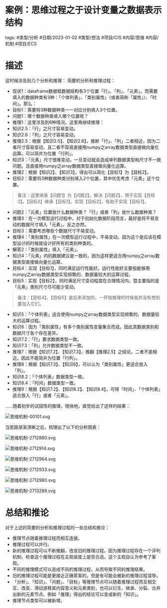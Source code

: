 # 案例：思维过程之于设计变量之数据表示结构

tags: #类型/分析 #日期/2023-01-02 #类型/想法 #项目/CIS #内容/思维 #内容/机制 #项目/ECS 


# 描述

这时候涉及到几个分析和推理：
简要的分析和推理过程：
- 现状1：dataframe数据框数据结构有3个位置「行」、「列」、「元素」。而需要填入的数据种类有3种：「个体列表」、「类别属性」（或者简称「属性」）、「时间」。那么：
- 目标1：需要将3种数据种类一一对应分别填入3个位置。
- 问题1：哪个数据种类填入哪个位置呢？
- 推理1：这里涉及到6种情况。这里再继续推理：
- 知识2.5：「行」之尺寸容易变动。
- 知识2.6：「列」之尺寸容易变动。
- 推理2.5：根据【知识2.5】、【知识2.6】，推断「行」、「列」二者相近，因为二者尺寸容易变动，且二者不容易直接用numpy之array数据类型直接做向量化运算。可以简并为位置「行列」。
- 知识3：「元素」尺寸很难变动，一旦变动就会造成单列数据类型和尺寸不一致问题。且直接用numpy之array数据类型直接做向量化运算。
- 推理2：根据【知识2】、【知识3】，得出可以简化【目标1】为【目标2】。
- 目标2：需要将3种数据种类分别填入2个位置，其中优先考虑「元素」这个位置。
> 备注：这里继承【问题1】为【问题2】。解决【问题2】，用于实现【目标2】。【目标2】继承【目标1】。实现【目标2】，有助于实现【目标1】。
- 问题2：「元素」位置放什么数据种类？「行」或者「列」放什么数据种类？
- 推理3：在一次模型运行过程中，对于初始化数据阶段而言，最好是将不易变动的数据尺寸填入「元素」，反之亦然。
- 目标3：需要考虑哪些个数据尺寸不易变动。
- 推理4：「类别属性」在一次模型运行过程中，不易变动。因为这个是应该在模型设计的时候就设计好所有的类别种类的。
- 解答2：「类别属性」填入「元素」。
- 知识4：「元素」内的数据建议是一致的，因为这样更适合用numpy之array数据类型直接做向量化运算。
- 目标4：实现【目标1】，同时满足运行性能好。运行性能好主要指能够用numpy之array数据类型实现频繁的、数据量较大的运算过程。
- 目标5：实现【目标2】，同时满足尺寸变动程度在合理情况内。暨主要指的是「元素」类别尺寸尽可能少变动，
> 备注：【目标4】、【目标5】是后来添加的，一开始推理的时候我并没有想到要加入它们。
- 知识5：「个体列表」适合使用numpy之array数据类型实现频繁的、数据量较大的运算过程。
- 知识6：因为「类别属性」有多个类别属性变量集合而成，因此其数据类别和数据尺寸各个存在差异。
- 知识7.2：「行」要求数据类型一致。
- 知识7.3：「列」允许数据类型不一致。
- 推理7：根据【知识7.2】、【知识7.3】，推翻【推理2.5】之结论。二者不是相近。因此不能简并为位置「行列」。
- 推理8：根据【知识7.3】、【知识6】，可以认为「类别属性」更适合放入「列」。
- 知识8.2：「个体列表」数据类型一致。
- 知识8.4：「时间」数据类型一致。
- 推理9：根据【知识7.2】、【知识8.2】、【知识8.4】，可得「时间」、「个体列表」适合放入「行」或者「元素」。

……随着初步的试探性的推理，很快地，直觉给出了这样的结果：



![思维机制-00101.svg](./案例：思维过程之于设计变量之数据表示结构.assets/思维机制-00101.svg)

当思路渐渐清晰之后，梳理出了以下的分析图表：



![思维机制-2712880.svg](./案例：思维过程之于设计变量之数据表示结构.assets/思维机制-2712880.svg)



![思维机制-2712914.svg](./案例：思维过程之于设计变量之数据表示结构.assets/思维机制-2712914.svg)



![思维机制-2712964.svg](./案例：思维过程之于设计变量之数据表示结构.assets/思维机制-2712964.svg)





![思维机制-2712933.svg](./案例：思维过程之于设计变量之数据表示结构.assets/思维机制-2712933.svg)



![思维机制-2712990.svg](./案例：思维过程之于设计变量之数据表示结构.assets/思维机制-2712990.svg)





![思维机制-2713289.svg](./案例：思维过程之于设计变量之数据表示结构.assets/思维机制-2713289.svg)



# 总结和推论

对于上述的简要的分析和推理过程的一些总结和推论：
- 推理节点随着推理过程而相互连接。
- 推理过程可以并行。
- 新的推理过程可以不断推翻、改变旧的推理过程。因为推理过程存在一个评判机制，检查这个推理过程在主观层度上是否合适。这个主观自认为参考了客观。
- 不同的推理模式可以造成不同的推理过程，从而导致不同的推理结果。
- 旧的推理过程可能是更接近正确答案的，但是有可能会被新的推理过程误导。
- 「分析」、「知识」、「问题」、「目标」等推理节点可以随着推理过程而互相交互、改变、滑动游移其内容意义和元素类别，也可以衍生、继承、分裂、合并出新的元素节点。例如「推理」得出的结论可以变成新的「知识」。
- 推理节点类型可以被新增。
